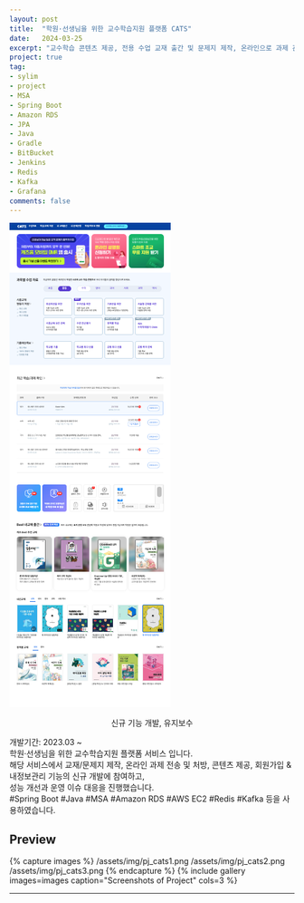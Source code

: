 ```yaml
---
layout: post
title:  "학원·선생님을 위한 교수학습지원 플랫폼 CATS"
date:   2024-03-25
excerpt: "교수학습 콘텐츠 제공, 전용 수업 교재 출간 및 문제지 제작, 온라인으로 과제 관리 기능 등을 포함한 학습 지도 지원 서비스"
project: true
tag:
- sylim 
- project
- MSA
- Spring Boot
- Amazon RDS
- JPA
- Java
- Gradle
- BitBucket
- Jenkins
- Redis
- Kafka
- Grafana
comments: false
---
```


![Moon Homepage](/assets/img/pj_cats.png)    
    
<center>신규 기능 개발, 유지보수</center>
     
개발기간: 2023.03 ~ <br>
학원·선생님을 위한 교수학습지원 플랫폼 서비스 입니다.<br>
해당 서비스에서 교재/문제지 제작, 온라인 과제 전송 및 처방, 콘텐츠 제공, 회원가입 & 내정보관리 기능의 신규 개발에 참여하고,<br>
성능 개선과 운영 이슈 대응을 진행했습니다.<br>
#Spring Boot #Java #MSA #Amazon RDS #AWS EC2 #Redis #Kafka 등을 사용하였습니다.

## Preview

{% capture images %}
	/assets/img/pj_cats1.png
	/assets/img/pj_cats2.png
	/assets/img/pj_cats3.png
{% endcapture %}
{% include gallery images=images caption="Screenshots of Project" cols=3 %}

---
